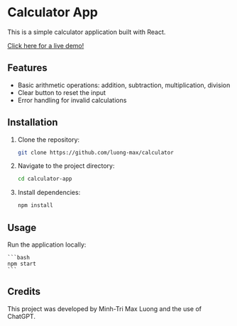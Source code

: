 # Calculator App

This is a simple calculator application built with React.

[Click here for a live demo!](https://calculator-smoky-rho.vercel.app/)

## Features

- Basic arithmetic operations: addition, subtraction, multiplication, division
- Clear button to reset the input
- Error handling for invalid calculations

## Installation

1. Clone the repository:

    ```bash
    git clone https://github.com/luong-max/calculator
    ```

2. Navigate to the project directory:

    ```bash
    cd calculator-app
    ```

3. Install dependencies:

    ```bash
    npm install
    ```

## Usage

Run the application locally:

    ```bash
    npm start
    ```

## Credits
This project was developed by Minh-Tri Max Luong and the use of ChatGPT.